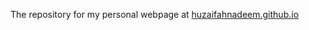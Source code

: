 The repository for my personal webpage at [huzaifahnadeem.github.io](http://huzaifahnadeem.github.io)
